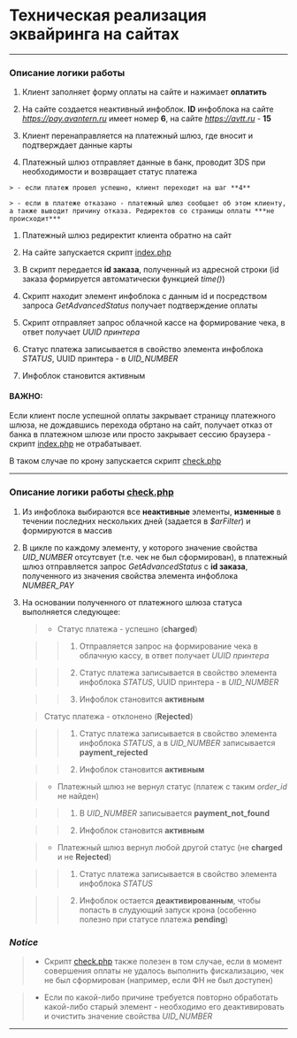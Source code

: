 # Техническая реализация эквайринга на сайтах

---

### Описание логики работы

   1. Клиент заполняет форму оплаты на сайте и нажимает **оплатить**
   
   2. На сайте создается неактивный инфоблок. **ID** инфоблока на сайте *https://pay.avantern.ru* имеет номер **6**, на сайте *https://avtt.ru* - **15**
   
   3. Клиент перенаправляется на платежный шлюз, где вносит и подтверждает данные карты
   
   4. Платежный шлюз отправляет данные в банк, проводит 3DS при необходимости и возвращает статус платежа
   
    > - если платеж прошел успешно, клиент переходит на шаг **4**
    
    > - если в платеже отказано - платежный шлюз сообщает об этом клиенту, а также выводит причину отказа. Редиректов со страницы оплаты ***не происходит***
  
   1. Платежный шлюз редиректит клиента обратно на сайт
   
   2. На сайте запускается скрипт [index.php](https://github.com/Avantern-LLC/sites-payment/blob/release/pay.avantern/index.php)
   
   3. В скрипт передается **id заказа**, полученный из адресной строки (id заказа формируется автоматически функцией *time()*)
   
   4. Скрипт находит элемент инфоблока с данным id и посредством запроса *GetAdvancedStatus* получает подтверждение оплаты
   
   5.  Скрипт отправляет запрос облачной кассе на формирование чека, в ответ получает *UUID принтера*
   
   6.  Статус платежа записывается в свойство элемента инфоблока *STATUS*, UUID принтера - в *UID_NUMBER*
   
   7.  Инфоблок становится активным


#### **ВАЖНО**:<br>

Если клиент после успешной оплаты закрывает страницу платежного шлюза, не дождавшись перехода обртано на сайт, получает отказ от банка в платежном шлюзе или просто закрывает сессию браузера - скрипт [index.php](https://github.com/Avantern-LLC/sites-payment/blob/release/pay.avantern/index.php) не отрабатывает.<br>

В таком случае по крону запускается скрипт [check.php](https://github.com/Avantern-LLC/sites-payment/blob/release/pay.avantern/check.php)

---

### Описание логики работы [check.php](https://github.com/Avantern-LLC/sites-payment/blob/release/pay.avantern/check.php)

   1. Из инфоблока выбираются все **неактивные** элементы, **изменные** в течении последних нескольких дней (задается в *$arFilter*) и формируются в массив
   
   2. В цикле по каждому элементу, у которого значение свойства *UID_NUMBER* отсутсвует (т.е. чек не был сформирован), в платежный шлюз отправляется запрос *GetAdvancedStatus* с **id заказа**, полученного из значения свойства элемента инфоблока *NUMBER_PAY*
   
   3. На основании полученного от платежного шлюза статуса выполняется следующее:
   
       > * Статус платежа - успешно (**charged**)

       >>  1. Отправляется запрос на формирование чека в облачную кассу, в ответ получает *UUID принтера*

       >>  2. Статус платежа записывается в свойство элемента инфоблока *STATUS*, UUID принтера - в *UID_NUMBER*

       >>  3. Инфоблок становится **активным**

       >  Статус платежа - отклонено (**Rejected**)

       >>  1. Статус платежа записывается в свойство элемента инфоблока *STATUS*, а в *UID_NUMBER* записывается **payment_rejected**

       >>  2. Инфоблок становится **активным**

       > * Платежный шлюз не вернул статус (платеж с таким *order_id* не найден)

       >>  1. В *UID_NUMBER* записывается **payment_not_found**

       >>  2. Инфоблок становится **активным**

       > * Платежный шлюз вернул любой другой статус (не **charged** и не **Rejected**)

       >>  1. Статус платежа записывается в свойство элемента инфоблока *STATUS*

       >>  2. Инфоблок остается **деактивированным**, чтобы попасть в слудующий запуск крона (особенно полезно при статусе платежа **pending**)
   
### *Notice*

>  - Скрипт [check.php](https://github.com/Avantern-LLC/sites-payment/blob/release/pay.avantern/check.php) также полезен в том случае, если в момент совершения оплаты не удалось выполнить фискализацию, чек не был сформирован (например, если ФН не был доступен)

>  - Если по какой-либо причине требуется повторно обработать какой-либо старый элемент - необходимо его деактивировать и очистить значение свойства *UID_NUMBER*

---